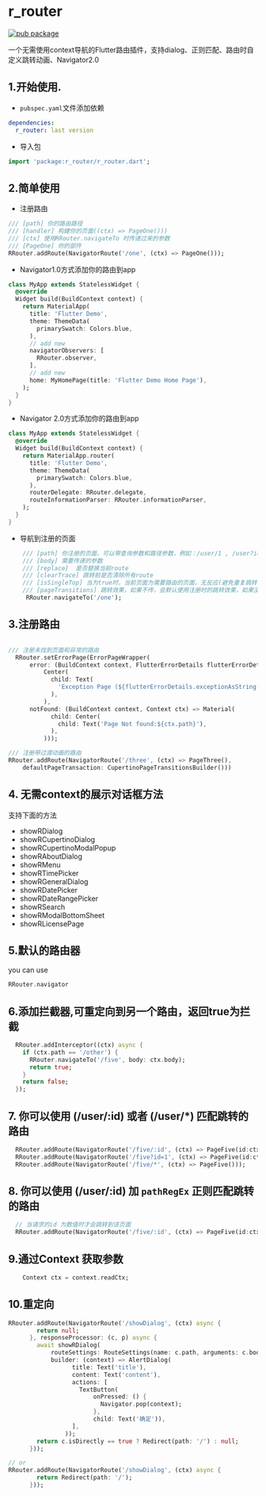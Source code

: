 # r_router
[![pub package](https://img.shields.io/pub/v/r_router.svg)](https://pub.dartlang.org/packages/r_router)

一个无需使用context导航的Flutter路由插件，支持dialog、正则匹配、路由时自定义跳转动画、Navigator2.0


## 1.开始使用.

- `pubspec.yaml`文件添加依赖
```yaml
dependencies:
  r_router: last version
```
- 导入包
```dart
import 'package:r_router/r_router.dart';

```
## 2.简单使用

- 注册路由
```dart
/// [path] 你的路由路径
/// [handler] 构建你的页面((ctx) => PageOne()))
/// [ctx] 使用RRouter.navigateTo 时传递过来的参数
/// [PageOne] 你的部件
RRouter.addRoute(NavigatorRoute('/one', (ctx) => PageOne()));

```

- Navigator1.0方式添加你的路由到app
```dart
class MyApp extends StatelessWidget {
  @override
  Widget build(BuildContext context) {
    return MaterialApp(
      title: 'Flutter Demo',
      theme: ThemeData(
        primarySwatch: Colors.blue,
      ),
      // add new
      navigatorObservers: [
        RRouter.observer,
      ],
      // add new
      home: MyHomePage(title: 'Flutter Demo Home Page'),
    );
  }
}

```

- Navigator 2.0方式添加你的路由到app
```dart
class MyApp extends StatelessWidget {
  @override
  Widget build(BuildContext context) {
    return MaterialApp.router(
      title: 'Flutter Demo',
      theme: ThemeData(
        primarySwatch: Colors.blue,
      ),
      routerDelegate: RRouter.delegate,
      routeInformationParser: RRouter.informationParser,
    );
  }
}
```
- 导航到注册的页面
```dart
    /// [path] 你注册的页面，可以带查询参数和路径参数，例如：/user/1 , /user?id = 1
    /// [body] 需要传递的参数
    /// [replace]  是否替换当前route
    /// [clearTrace] 跳转前是否清除所有route
    /// [isSingleTop] 当为true时，当前页面为需要路由的页面，无反应(避免重复跳转页面)
    /// [pageTransitions] 跳转效果，如果不传，会默认使用注册时的跳转效果，如果没有设置注册的跳转效果，将会使用[RRouter.setDefaultTransitionBuilder]的
     RRouter.navigateTo('/one');
```

## 3.注册路由
```dart

/// 注册未找到页面和异常的路由
  RRouter.setErrorPage(ErrorPageWrapper(
      error: (BuildContext context, FlutterErrorDetails flutterErrorDetails) =>
          Center(
            child: Text(
              'Exception Page (${flutterErrorDetails.exceptionAsString()})',
            ),
          ),
      notFound: (BuildContext context, Context ctx) => Material(
            child: Center(
              child: Text('Page Not found:${ctx.path}'),
            ),
          )));

/// 注册带过渡动画的路由
RRouter.addRoute(NavigatorRoute('/three', (ctx) => PageThree(),
    defaultPageTransaction: CupertinoPageTransitionsBuilder()))
```

## 4. 无需context的展示对话框方法
支持下面的方法
- showRDialog
- showRCupertinoDialog
- showRCupertinoModalPopup
- showRAboutDialog
- showRMenu
- showRTimePicker
- showRGeneralDialog
- showRDatePicker
- showRDateRangePicker
- showRSearch
- showRModalBottomSheet
- showRLicensePage

## 5.默认的路由器
you can use
```dart
RRouter.navigator
```

## 6.添加拦截器,可重定向到另一个路由，返回true为拦截
```dart
  RRouter.addInterceptor((ctx) async {
    if (ctx.path == '/other') {
      RRouter.navigateTo('/five', body: ctx.body);
      return true;
    }
    return false;
  });
```

## 7. 你可以使用 (/user/:id) 或者 (/user/*) 匹配跳转的路由
```dart
  RRouter.addRoute(NavigatorRoute('/five/:id', (ctx) => PageFive(id:ctx.pathParams.getInt('id'))));
  RRouter.addRoute(NavigatorRoute('/five?id=1', (ctx) => PageFive(id:ctx.queryParams.getInt('id'))));
  RRouter.addRoute(NavigatorRoute('/five/*', (ctx) => PageFive()));
```

## 8. 你可以使用 (/user/:id) 加 `pathRegEx` 正则匹配跳转的路由
```dart
  // 当请求的id 为数值时才会跳转到该页面
  RRouter.addRoute(NavigatorRoute('/five/:id', (ctx) => PageFive(id:ctx.pathParams.getInt('id')))，pathRegEx:{'id':r'^[0-9]*$'});
```

## 9.通过Context 获取参数
```dart
    Context ctx = context.readCtx;
```

## 10.重定向
```dart
RRouter.addRoute(NavigatorRoute('/showDialog', (ctx) async {
        return null;
      }, responseProcessor: (c, p) async {
        await showRDialog(
            routeSettings: RouteSettings(name: c.path, arguments: c.body),
            builder: (context) => AlertDialog(
                  title: Text('title'),
                  content: Text('content'),
                  actions: [
                    TextButton(
                        onPressed: () {
                          Navigator.pop(context);
                        },
                        child: Text('确定')),
                  ],
                ));
        return c.isDirectly == true ? Redirect(path: '/') : null;
      }));

// or
RRouter.addRoute(NavigatorRoute('/showDialog', (ctx) async {
        return Redirect(path: '/');
      }));
```